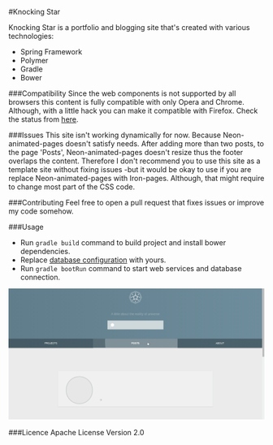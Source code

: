 #Knocking Star

Knocking Star is a portfolio and blogging site that's created with various technologies:
  - Spring Framework
  - Polymer
  - Gradle
  - Bower
  
###Compatibility
Since the web components is not supported by all browsers this content is fully compatible with only Opera and Chrome. Although, with a little hack you can make it compatible with Firefox. Check the status from [here](http://jonrimmer.github.io/are-we-componentized-yet/).

###Issues 
This site isn't working dynamically for now. Because Neon-animated-pages doesn't satisfy needs. After adding more than two posts, to the page 'Posts', Neon-animated-pages doesn't resize thus the footer overlaps the content. Therefore I don't recommend you to use this site as a template site without fixing issues -but it would be okay to use if you are replace Neon-animated-pages with Iron-pages. Although, that might require to change most part of the CSS code.

###Contributing
Feel free to open a pull request that fixes issues or improve my code somehow.

###Usage
- Run ```gradle build``` command to build project and install bower dependencies. 
- Replace [database configuration](https://github.com/ufukomer/knocking-star/blob/master/src/main/resources/application.properties) with yours.
- Run ```gradle bootRun``` command to start web services and database connection.

![knocking-star](src/main/resources/static/images/knockingstar.gif)

###Licence
Apache License Version 2.0
